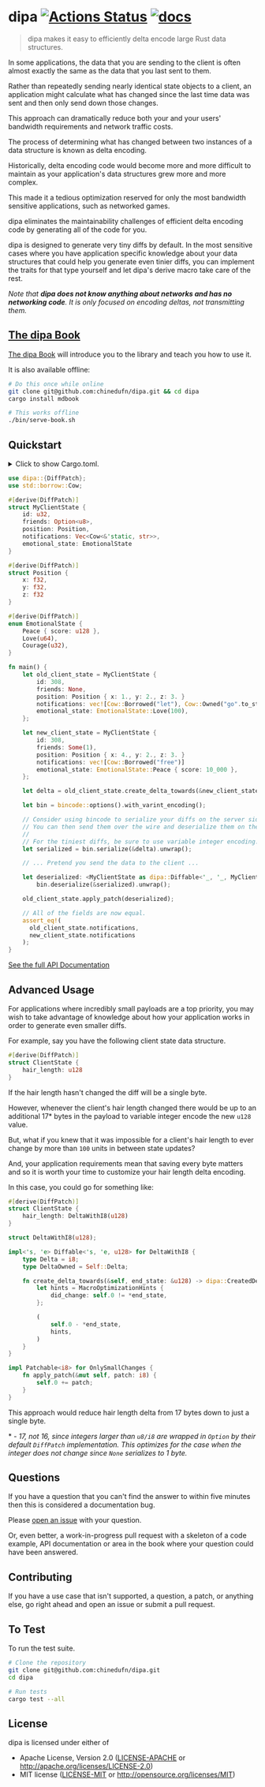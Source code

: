 # dipa [![Actions Status](https://github.com/chinedufn/dipa/workflows/ci/badge.svg)](https://github.com/chinedufn/dipa/actions) [![docs](https://docs.rs/dipa/badge.svg)](https://docs.rs/dipa)

> dipa makes it easy to efficiently delta encode large Rust data structures.

In some applications, the data that you are sending to the client is often almost exactly the same as the data
that you last sent to them.

Rather than repeatedly sending nearly identical state objects to a client, an application might calculate
what has changed since the last time data was sent and then only send down those changes.

This approach can dramatically reduce both your and your users' bandwidth requirements and network traffic
costs.

The process of determining what has changed between two instances of a data structure is known as delta encoding.

Historically, delta encoding code would become more and more difficult to maintain as your application's
data structures grew more and more complex.

This made it a tedious optimization reserved for only the most bandwidth sensitive applications, such as networked
games.

dipa eliminates the maintainability challenges of efficient delta encoding code by generating all of the code for you.

dipa is designed to generate very tiny diffs by default. In the most sensitive cases where you have application specific
knowledge about your data structures that could help you generate even tinier diffs, you can implement the traits
for that type yourself and let dipa's derive macro take care of the rest.

_Note that **dipa does not know anything about networks and has no networking code**.
It is only focused on encoding deltas, not transmitting them._

## [The dipa Book][book]

[The dipa Book][book] will introduce you to the library and teach you how to use it.

It is also available offline:

```sh
# Do this once while online
git clone git@github.com:chinedufn/dipa.git && cd dipa
cargo install mdbook

# This works offline
./bin/serve-book.sh
```

## Quickstart

<details>
<summary>
Click to show Cargo.toml.
</summary>

```toml
[dependencies]

bincode = "1"
dipa = { version = "0.1", features = ["derive"] }
serde = { version = "1", features = ["derive"] }
```
</details>
<p></p>

```rust
use dipa::{DiffPatch};
use std::borrow::Cow;

#[derive(DiffPatch)]
struct MyClientState {
    id: u32,
    friends: Option<u8>,
    position: Position,
    notifications: Vec<Cow<&'static, str>>,
	emotional_state: EmotionalState
}

#[derive(DiffPatch)]
struct Position {
    x: f32,
    y: f32,
    z: f32
}

#[derive(DiffPatch)]
enum EmotionalState {
    Peace { score: u128 },
    Love(u64),
    Courage(u32),
}

fn main() {
    let old_client_state = MyClientState {
        id: 308,
        friends: None,
        position: Position { x: 1., y: 2., z: 3. }
        notifications: vec![Cow::Borrowed("let"), Cow::Owned("go".to_string())],
        emotional_state: EmotionalState::Love(100),
    };

    let new_client_state = MyClientState {
        id: 308,
        friends: Some(1),
        position: Position { x: 4., y: 2., z: 3. }
        notifications: vec![Cow::Borrowed("free")]
        emotional_state: EmotionalState::Peace { score: 10_000 },
    };

    let delta = old_client_state.create_delta_towards(&new_client_state);

    let bin = bincode::options().with_varint_encoding();

    // Consider using bincode to serialize your diffs on the server side.
    // You can then send them over the wire and deserialize them on the client side.
    //
    // For the tiniest diffs, be sure to use variable integer encoding.
    let serialized = bin.serialize(&delta).unwrap();

    // ... Pretend you send the data to the client ...

    let deserialized: <MyClientState as dipa::Diffable<'_, '_, MyClientState>::DeltaOwned = 
        bin.deserialize(&serialized).unwrap();

    old_client_state.apply_patch(deserialized);

    // All of the fields are now equal.
    assert_eq!(
      old_client_state.notifications,
      new_client_state.notifications
    );
}
```

[See the full API Documentation](https://docs.rs/dipa)

## Advanced Usage

For applications where incredibly small payloads are a top priority, you may wish to take advantage of knowledge about how your application works in order to 
generate even smaller diffs.

For example, say you have the following client state data structure.

```rust
#[derive(DiffPatch)]
struct ClientState {
    hair_length: u128
}
```

If the hair length hasn't changed the diff will be a single byte.

However, whenever the client's hair length changed there would be up to an additional 17\* bytes in the payload to variable integer
encode the new `u128` value.

But, what if you knew that it was impossible for a client's hair length to ever change by more than `100` units in between state updates?

And, your application requirements mean that saving every byte matters and so it is worth your time to customize your hair
length delta encoding.

In this case, you could go for something like:

```rust
#[derive(DiffPatch)]
struct ClientState {
    hair_length: DeltaWithI8(u128)
}

struct DeltaWithI8(u128);

impl<'s, 'e> Diffable<'s, 'e, u128> for DeltaWithI8 {
    type Delta = i8;
    type DeltaOwned = Self::Delta;

    fn create_delta_towards(&self, end_state: &u128) -> dipa::CreatedDelta<Self::Delta> {
        let hints = MacroOptimizationHints {
            did_change: self.0 != *end_state,
        };

        (
            self.0 - *end_state,
            hints,
        )
    }
}

impl Patchable<i8> for OnlySmallChanges {
    fn apply_patch(&mut self, patch: i8) {
        self.0 += patch;
    }
}
```

This approach would reduce hair length delta from 17 bytes down to just a single byte.

\* - _17, not 16, since integers larger than `u8/i8` are wrapped in `Option` by their default `DiffPatch` implementation. This optimizes for the case when the integer does not change since `None` serializes to 1 byte._

## Questions

If you have a question that you can't find the answer to within five minutes then this is considered a documentation bug.

Please [open an issue](https://github.com/chinedufn/dipa/issues/new) with your question.

Or, even better, a work-in-progress pull request with a skeleton of a code example,
API documentation or area in the book where your question could have been answered.

## Contributing

If you have a use case that isn't supported, a question, a patch, or anything else, go right ahead and open an issue or submit a pull request.

## To Test

To run the test suite.

```sh
# Clone the repository
git clone git@github.com:chinedufn/dipa.git
cd dipa

# Run tests
cargo test --all
```

## License

dipa is licensed under either of

- Apache License, Version 2.0 ([LICENSE-APACHE][apache] or http://apache.org/licenses/LICENSE-2.0)
- MIT license ([LICENSE-MIT][mit] or http://opensource.org/licenses/MIT)

[book]: https://chinedufn.github.io/dipa
[apache]: ./LICENSE-APACHE
[mit]: ./LICENSE-MIT
